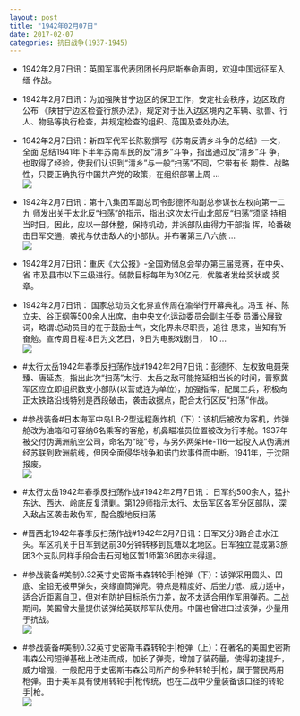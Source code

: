 ```yaml
---
layout: post
title: "1942年02月07日"
date: 2017-02-07
categories: 抗日战争(1937-1945)
---
```


<meta name="referrer" content="no-referrer" />

- 1942年2月7日讯：英国军事代表团团长丹尼斯奉命声明，欢迎中国远征军入缅 作战。 

- 1942年2月7日讯：为加强陕甘宁边区的保卫工作，安定社会秩序，边区政府公布 《陕甘宁边区检査行旅办法》，规定对于出入边区境内之车辆、驮兽、行人、物品等执行检查，并规定检查的组织、范围及查处办法。 

- 1942年2月7日讯：新四军代军长陈毅撰写《苏南反清乡斗争的总结》一文，全面 总结1941年下半年苏南军民的反“清乡”斗争，指出通过反“清乡”斗 争，也取得了经验，使我们认识到“清乡”与一般“扫荡”不同，它带有长 期性、战略性，只要正确执行中国共产党的政策，在组织部署上周 ... <br/><img src="https://ww3.sinaimg.cn/large/aca367d8jw1fci7eaw8pyj20c809zta1.jpg" />

- 1942年2月7日讯：第十八集团军副总司令彭德怀和副总参谋长左权向第一二九 师发出关于太北反“扫荡”的指示，指出:这次太行山北部反“扫荡”须坚 持相当时日。因此，应以一部休整，保持机动，并派部队由得力干部指 挥，轮番破击日军交通，袭扰与伏击敌人的小部队。并布署第三八六旅  ... <br/><img src="https://ww4.sinaimg.cn/large/aca367d8jw1fci5ogda0gj20c809zwfo.jpg" />

- 1942年2月7日讯：重庆《大公报》-全国劝储总会举办第三届竞赛，在中央、省 市及县市以下三级进行。储款目标每年为30亿元，优胜者发给奖状或 奖章。 

- 1942年2月7日讯： 国家总动员文化界宣传周在渝举行开幕典礼。冯玉 祥、陈立夫、谷正纲等500余人出席，由中央文化运动委员会副主任委 员潘公展致词，略谓:总动员目的在于鼓励士气，文化界未尽职责，追往 思来，当知有所奋勉。宣传周日程:8日为文艺日，9日为电影戏剧日， 10 ... <br/><img src="https://ww4.sinaimg.cn/large/aca367d8jw1fchrrwnmbpj20c80ayta2.jpg" />

- #太行太岳1942年春季反扫荡作战#1942年2月7日讯：彭德怀、左权致电聂荣臻、唐延杰，指出此次“扫荡”太行、太岳之敌可能拖延相当长的时间，晋察冀军区应立即组织数支小部队(以营或连为单位)，加强指挥，配属工兵，积极向正太铁路沿线特别是西段破击，袭击敌据点，配合太行区反“扫荡”作战。 

- #参战装备#日本海军中岛LB-2型远程轰炸机（下）：该机后被改为客机，炸弹舱改为油箱和可容纳6名乘客的客舱，机鼻瞄准员位置被改为行李舱。1937年被交付伪满洲航空公司，命名为“晓”号，与另外两架He-116一起投入从伪满洲经苏联到欧洲航线，但因全面侵华战争和诺门坎事件而中断。1941年，于沈阳报废。 <br/><img src="https://ww3.sinaimg.cn/large/aca367d8jw1fchobo41k8j20dc0ib0us.jpg" />

- #太行太岳1942年春季反扫荡作战#1942年2月7日讯： 日军约500余人，猛扑东达、西达、岭底反复清剿。第129师指示太行、太岳军区各军分区部队，深入敌占区袭击敌伪军，配合腹地反扫荡 

- #晋西北1942年春季反扫荡作战#1942年2月7日讯：日军又分3路合击水江头。军区机关于日军到达前30分钟转移到瓦塘以北地区。日军独立混成第3旅团3个支队同样手段合击石河地区暂1师第36团亦未得逞。 

- #参战装备#美制0.32英寸史密斯韦森转轮手|枪弹（下）：该弹采用圆头、凹底、全铅无被甲弹头，突缘直筒弹壳。特点是精度好、后坐力低、威力适中，适合近距离自卫，但对有防护目标杀伤力差，故不太适合用作军用弹药。二战期间，美国曾大量提供该弹给英联邦军队使用。中国也曾进口过该弹，少量用于抗战。 <br/><img src="https://ww4.sinaimg.cn/large/aca367d8jw1fchag81jxej20hs09z752.jpg" />

- #参战装备#美制0.32英寸史密斯韦森转轮手|枪弹（上）：在著名的美国史密斯韦森公司短弹基础上改进而成，加长了弹壳，增加了装药量，使得初速提升，威力增强，一般配用于史密斯韦森公司所产的多种转轮手|枪，属于警民两用枪弹。由于美军具有使用转轮手|枪传统，也在二战中少量装备该口径的转轮手|枪。 <br/><img src="https://ww4.sinaimg.cn/large/aca367d8jw1fch8pg540xj20hf0fzjtu.jpg" />

